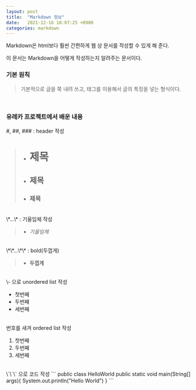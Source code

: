 ```yaml
---
layout: post
title:  "Markdown 정보"
date:   2021-12-16 18:07:25 +0900
categories: markdown
---
```


Markdown은 html보다 훨씬 간편하게 웹 상 문서를 작성할 수 있게 해 준다.

이 문서는 Markdown을 어떻게 작성하는지 알려주는 문서이다.

### 기본 원칙

> 기본적으로 글을 쭉 내려 쓰고, 태그를 이용해서 글의 특징을 넣는 형식이다.
<br/>

### 유레카 프로젝트에서 배운 내용
\#, \#\#, \#\#\# : header 작성
> - # 제목
> - ## 제목
> - ### 제목

<br/>
\*...\* : 기울임체 작성

> - *기울임체*

<br/>
\*\*...\*\* : bold(두껍게)

> - **두껍게**

<br/>
\- 으로 unordered list 작성

- 첫번째
- 두번째
- 세번째

<br/>
번호를 새겨 ordered list 작성

1. 첫번째
2. 두번째
3. 세번째

<br/>
\`\`\` 으로 코드 작성
```
public class HelloWorld
    public static void main(String[] args){
        System.out.println("Hello World")
    }
```
